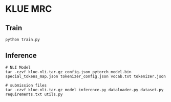 # KLUE MRC

## Train

```bash
python train.py
```

## Inference

```
# NLI Model
tar -czvf klue-nli.tar.gz config.json pytorch_model.bin special_tokens_map.json tokenizer_config.json vocab.txt tokenizer.json

# submission files
tar -czvf klue-nli.tar.gz model inference.py dataloader.py dataset.py requirements.txt utils.py
```

